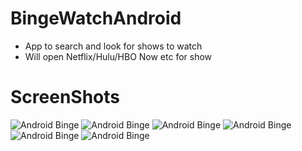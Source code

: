 # BingeWatchAndroid
 - App to search and look for shows to watch
 - Will open Netflix/Hulu/HBO Now etc for show
 
 # ScreenShots
 ![Android Binge](https://raw.github.com/tanakaderoy/BingeWatchAndroid/master/binge1.png)
  ![Android Binge](https://raw.github.com/tanakaderoy/BingeWatchAndroid/master/binge2.png)
   ![Android Binge](https://raw.github.com/tanakaderoy/BingeWatchAndroid/master/binge3.png)
    ![Android Binge](https://raw.github.com/tanakaderoy/BingeWatchAndroid/master/binge4.png)
     ![Android Binge](https://raw.github.com/tanakaderoy/BingeWatchAndroid/master/binge5.png)
      ![Android Binge](https://raw.github.com/tanakaderoy/BingeWatchAndroid/master/binge6.png)
